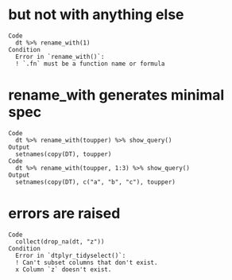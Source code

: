 # but not with anything else

    Code
      dt %>% rename_with(1)
    Condition
      Error in `rename_with()`:
      ! `.fn` must be a function name or formula

# rename_with generates minimal spec

    Code
      dt %>% rename_with(toupper) %>% show_query()
    Output
      setnames(copy(DT), toupper)
    Code
      dt %>% rename_with(toupper, 1:3) %>% show_query()
    Output
      setnames(copy(DT), c("a", "b", "c"), toupper)

# errors are raised

    Code
      collect(drop_na(dt, "z"))
    Condition
      Error in `dtplyr_tidyselect()`:
      ! Can't subset columns that don't exist.
      x Column `z` doesn't exist.

